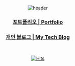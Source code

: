 <div align=center>
  
  <!-- https://github.com/kyechan99/capsule-render -->
  ![header](https://capsule-render.vercel.app/api?type=waving&color=907EAC&height=200&section=header&text=Jung%20Hyeonsu&fontSize=70&fontColor=0c2e3d)

  ### [포트폴리오 | Portfolio](https://hyeonsu-jung.vercel.app/)  </h3>
  ### [개인 블로그 | My Tech Blog](https://junghyeonsu-dev.vercel.app/)  </h3>

  <br />
  
  <!-- https://simpleicons.org/ 아이콘 -->
  <!-- https://shields.io/ 라벨 -->
    
  [![Hits](https://hits.seeyoufarm.com/api/count/incr/badge.svg?url=https%3A%2F%2Fgithub.com%2Fjunghyeonsu&count_bg=%23907EAC&title_bg=%23555555&icon=&icon_color=%23E7E7E7&title=hits&edge_flat=false)](https://hits.seeyoufarm.com)
  
</div>


